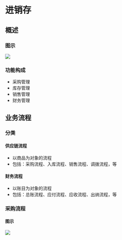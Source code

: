 


# 进销存

## 概述

### 图示
![](https://gitee.com/cc12703/figurebed/raw/master/img/20210226163155.png)

### 功能构成
* 采购管理
* 库存管理
* 销售管理
* 财务管理


## 业务流程
### 分类
#### 供应链流程
* 以商品为对象的流程
* 包括：采购流程、入库流程、销售流程、调拨流程，等

#### 财务流程
* 以账目为对象的流程
* 包括：总账流程、应付流程、应收流程、出纳流程，等


### 采购流程
#### 图示
![](https://gitee.com/cc12703/figurebed/raw/master/img/20210226162954.png)